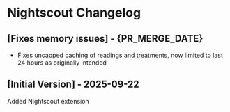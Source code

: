 # Nightscout Changelog

## [Fixes memory issues] - {PR_MERGE_DATE}

- Fixes uncapped caching of readings and treatments, now limited to last 24 hours as originally intended

## [Initial Version] - 2025-09-22

Added Nightscout extension
